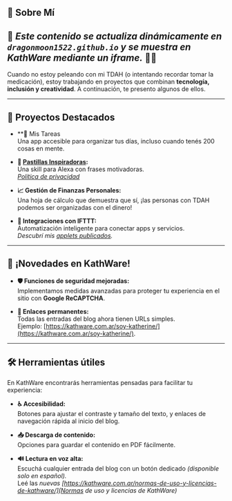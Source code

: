 ## 🎯 Sobre Mí  
📌 *Este contenido se actualiza dinámicamente en `dragonmoon1522.github.io` y se muestra en KathWare mediante un iframe.* 🚀💜  
---
Cuando no estoy peleando con mi TDAH (o intentando recordar tomar la medicación), estoy trabajando en proyectos que combinan **tecnología, inclusión y creatividad**. A continuación, te presento algunos de ellos.

---

## 🚀 Proyectos Destacados  

- **📌 Mis Tareas  
Una app accesible para organizar tus días, incluso cuando tenés 200 cosas en mente.

- **💊 [Pastillas Inspiradoras](https://www.amazon.es/dp/B0DSBSYWMJ/):**  
  Una skill para Alexa con frases motivadoras.  
  *[Política de privacidad](https://dragonmoon1522.github.io/Pastillas-Inspiradoras/Politica%20de%20Privacidad/)*  

- **📈 Gestión de Finanzas Personales:**  
  Una hoja de cálculo que demuestra que sí, ¡las personas con TDAH podemos ser organizadas con el dinero!

- **🔗 Integraciones con IFTTT:**  
  Automatización inteligente para conectar apps y servicios.  
  *Descubrí mis [applets publicados](https://ifttt.com/p/katherinevargas1522).*  

---

## 📢 ¡Novedades en KathWare!  

- **🛡️ Funciones de seguridad mejoradas:**  
  Implementamos medidas avanzadas para proteger tu experiencia en el sitio con **Google ReCAPTCHA**.  

- **🔗 Enlaces permanentes:**  
  Todas las entradas del blog ahora tienen URLs simples.  
  Ejemplo: [https://kathware.com.ar/soy-katherine/](https://kathware.com.ar/soy-katherine/).  

---

## 🛠️ Herramientas útiles  

En KathWare encontrarás herramientas pensadas para facilitar tu experiencia:  

- **♿ Accesibilidad:**  
  Botones para ajustar el contraste y tamaño del texto, y enlaces de navegación rápida al inicio del blog.  

- **📥 Descarga de contenido:**  
  Opciones para guardar el contenido en PDF fácilmente.  

- **🔊 Lectura en voz alta:**  
  Escuchá cualquier entrada del blog con un botón dedicado *(disponible solo en español).*  
Leé las *nuevas [https://kathware.com.ar/normas-de-uso-y-licencias-de-kathware/](Normas de uso y licencias de KathWare)*    
